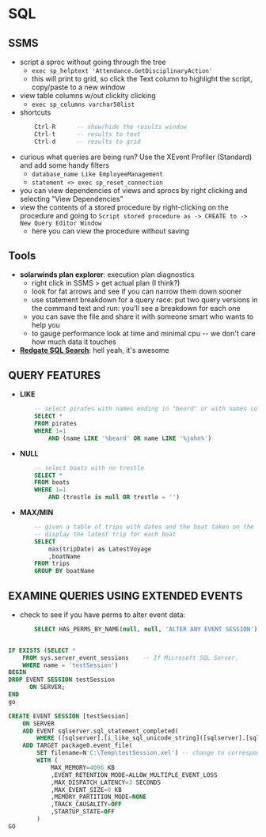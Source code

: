 # SQL

## SSMS
* script a sproc without going through the tree
	- `exec sp_helptext 'Attendance.GetDisciplinaryAction'`
	- this will print to grid, so click the Text column to highlight the script, copy/paste to a new window
* view table columns w/out clickity clicking
	- `exec sp_columns varchar50list`
* shortcuts
	```sql
		Ctrl-R      -- show/hide the results window
		Ctrl-t      -- results to text
		Ctrl-d      -- results to grid
	```
* curious what queries are being run? Use the XEvent Profiler (Standard) and add some handy filters
	- `database_name Like EmployeeManagement`
	- `statement <> exec sp_reset_connection`
* you can view dependencies of views and sprocs by right clicking and selecting "View Dependencies"
* view the contents of a stored procedure by right-clicking on the procedure and going to `Script stored procedure as -> CREATE to -> New Query Editor Window`
	- here you can view the procedure without saving

## Tools
* **solarwinds plan explorer**: execution plan diagnostics
	- right click in SSMS > get actual plan (I think?)
	- look for fat arrows and see if you can narrow them down sooner
	- use statement breakdown for a query race: put two query versions in the command text and run: you'll see a breakdown for each one
	- you can save the file and share it with someone smart who wants to help you
	- to gauge performance look at time and minimal cpu -- we don't care how much data it touches
* **[Redgate SQL Search](https://www.red-gate.com/products/sql-search/)**: hell yeah, it's awesome

## QUERY FEATURES
* **LIKE**
	```sql
		-- select pirates with names ending in "beard" or with names containing "john"
		SELECT *
		FROM pirates
		WHERE 1=1
			AND (name LIKE '%beard' OR name LIKE '%john%')
	```
* **NULL**
	```sql
		-- select boats with no trestle
		SELECT *
		FROM boats
		WHERE 1=1
			AND (trestle is null OR trestle = '')

	```
* **MAX/MIN**
	```sql
		-- given a table of trips with dates and the boat taken on the trip,
		-- display the latest trip for each boat
		SELECT
			max(tripDate) as LatestVoyage
			,boatName
		FROM trips
		GROUP BY boatName
	```



## EXAMINE QUERIES USING EXTENDED EVENTS

* check to see if you have perms to alter event data:
	```sql
		SELECT HAS_PERMS_BY_NAME(null, null, 'ALTER ANY EVENT SESSION');
	```

```sql

IF EXISTS (SELECT *
	FROM sys.server_event_sessions    -- If Microsoft SQL Server.
	WHERE name = 'testSession')
BEGIN
DROP EVENT SESSION testSession
	  ON SERVER;
END
go

CREATE EVENT SESSION [testSession]
	ON SERVER
	ADD EVENT sqlserver.sql_statement_completed(
		WHERE ([sqlserver].[i_like_sql_unicode_string]([sqlserver].[sql_text],N'%SELECT%HAVING%')))
	ADD TARGET package0.event_file(
		SET filename=N'C:\Temp\testSession.xel') -- change to corresponding output file
		WITH (
			MAX_MEMORY=4096 KB
			,EVENT_RETENTION_MODE=ALLOW_MULTIPLE_EVENT_LOSS
			,MAX_DISPATCH_LATENCY=3 SECONDS
			,MAX_EVENT_SIZE=0 KB
			,MEMORY_PARTITION_MODE=NONE
			,TRACK_CAUSALITY=OFF
			,STARTUP_STATE=OFF
		)
GO

```
